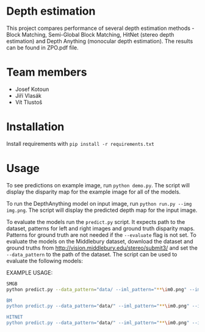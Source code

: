 # Depth estimation
This project compares performance of several depth estimation methods - Block Matching, Semi-Global Block Matching, HitNet (stereo depth estimation) and Depth Anything (monocular depth estimation). The results can be found in ZPO.pdf file.

# Team members
- Josef Kotoun
- Jiří Vlasák
- Vít Tlustoš

# Installation
Install requirements with `pip install -r requirements.txt`

# Usage
To see predictions on example image, run `python demo.py`. The script will display the disparity map for the example image for all of the models.

To run the DepthAnything model on input image, run `python run.py --img img.png`. The script will display the predicted depth map for the input image.


To evaluate the models run the `predict.py` script. It expects path to the dataset, patterns for left and right images and ground truth disparity maps. Patterns for ground truth are not needed if the `--evaluate` flag is not set. To evaluate the models on the Middlebury dataset, download the dataset and ground truths from http://vision.middlebury.edu/stereo/submit3/ and set the `--data_pattern` to the path of the dataset.
 The script can be used to evaluate the following models:

EXAMPLE USAGE:
```bash
SMGB 
python predict.py --data_pattern="data/ --iml_pattern="**\im0.png" --imr_pattern="**\im1.png" --gtl_pattern="**/disp0GT.pfm" --evaluate --predictor="sgbm" 

BM
python predict.py --data_pattern="data/" --iml_pattern="**\im0.png" --imr_pattern="**\im1.png" --gtl_pattern="**/disp0GT.pfm" --evaluate --predictor="bm"

HITNET
python predict.py --data_pattern="data/" --iml_pattern="**\im0.png" --imr_pattern="**\im1.png" --gtl_pattern="**/disp0GT.pfm" --evaluate --predictor="hitnet" --model_path="models/flyingthings_finalpass_xl.pb" 

```
